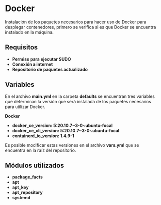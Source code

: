 
Docker
=========

Instalación de los paquetes necesarios para hacer uso de Docker para desplegar contenedores, primero se verifica si es que Docker se encuentra instalado en la máquina.

Requisitos
------------

 - **Permiso para ejecutar SUDO**
 - **Conexión a internet**
 - **Repositorio de paquetes actualizado**

Variables
--------------

En el archivo **main.yml** en la carpeta **defaults** se encuentran tres variables que determinan la versión que será instalada de los paquetes necesarios para utilizar Docker.

**Docker**
 - **docker_ce_version: 5:20.10.7\~3-0~ubuntu-focal**
 - **docker_ce_cli_version: 5:20.10.7\~3-0~ubuntu-focal**
 - **containerd_io_version: 1.4.9-1**

Es posible modificar estas versiones en el archivo **vars.yml** que se encuentra en la raíz del repositorio.

Módulos utilizados
------------

 - **package_facts**
 - **apt**
 - **apt_key**
 - **apt_repository**
 - **systemd**

